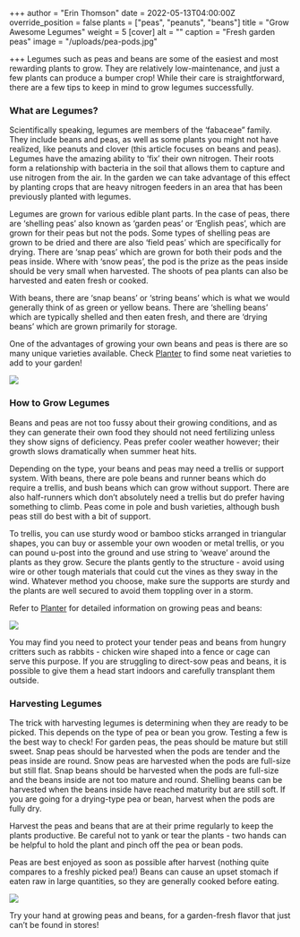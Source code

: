 +++
author = "Erin Thomson"
date = 2022-05-13T04:00:00Z
override_position = false
plants = ["peas", "peanuts", "beans"]
title = "Grow Awesome Legumes"
weight = 5
[cover]
alt = ""
caption = "Fresh garden peas"
image = "/uploads/pea-pods.jpg"

+++
Legumes such as peas and beans are some of the easiest and most rewarding plants to grow. They are relatively low-maintenance, and just a few plants can produce a bumper crop! While their care is straightforward, there are a few tips to keep in mind to grow legumes successfully.

### What are Legumes?

Scientifically speaking, legumes are members of the ‘fabaceae” family. They include beans and peas, as well as some plants you might not have realized, like peanuts and clover (this article focuses on beans and peas). Legumes have the amazing ability to ‘fix’ their own nitrogen. Their roots form a relationship with bacteria in the soil that allows them to capture and use nitrogen from the air. In the garden we can take advantage of this effect by planting crops that are heavy nitrogen feeders in an area that has been previously planted with legumes.

Legumes are grown for various edible plant parts. In the case of peas, there are ‘shelling peas’ also known as ‘garden peas’ or ‘English peas’, which are grown for their peas but not the pods. Some types of shelling peas are grown to be dried and there are also ‘field peas’ which are specifically for drying. There are ‘snap peas’ which are grown for both their pods and the peas inside. Where with ‘snow peas’, the pod is the prize as the peas inside should be very small when harvested. The shoots of pea plants can also be harvested and eaten fresh or cooked.

With beans, there are ‘snap beans’ or ‘string beans’ which is what we would generally think of as green or yellow beans. There are ‘shelling beans’ which are typically shelled and then eaten fresh, and there are ‘drying beans’ which are grown primarily for storage.

One of the advantages of growing your own beans and peas is there are so many unique varieties available. Check [Planter](https://planter.garden/) to find some neat varieties to add to your garden!

  
![](/uploads/beans-screenshot.jpg)

### How to Grow Legumes

Beans and peas are not too fussy about their growing conditions, and as they can generate their own food they should not need fertilizing unless they show signs of deficiency. Peas prefer cooler weather however; their growth slows dramatically when summer heat hits.

Depending on the type, your beans and peas may need a trellis or support system. With beans, there are pole beans and runner beans which do require a trellis, and bush beans which can grow without support. There are also half-runners which don’t absolutely need a trellis but do prefer having something to climb. Peas come in pole and bush varieties, although bush peas still do best with a bit of support.

To trellis, you can use sturdy wood or bamboo sticks arranged in triangular shapes, you can buy or assemble your own wooden or metal trellis, or you can pound u-post into the ground and use string to ‘weave’ around the plants as they grow. Secure the plants gently to the structure - avoid using wire or other tough materials that could cut the vines as they sway in the wind. Whatever method you choose, make sure the supports are sturdy and the plants are well secured to avoid them toppling over in a storm.

Refer to [Planter](https://planter.garden/) for detailed information on growing peas and beans:

![](/uploads/peas-screenshot.jpg)

You may find you need to protect your tender peas and beans from hungry critters such as rabbits - chicken wire shaped into a fence or cage can serve this purpose. If you are struggling to direct-sow peas and beans, it is possible to give them a head start indoors and carefully transplant them outside.

### Harvesting Legumes

The trick with harvesting legumes is determining when they are ready to be picked. This depends on the type of pea or bean you grow. Testing a few is the best way to check! For garden peas, the peas should be mature but still sweet. Snap peas should be harvested when the pods are tender and the peas inside are round. Snow peas are harvested when the pods are full-size but still flat. Snap beans should be harvested when the pods are full-size and the beans inside are not too mature and round. Shelling beans can be harvested when the beans inside have reached maturity but are still soft. If you are going for a drying-type pea or bean, harvest when the pods are fully dry.

Harvest the peas and beans that are at their prime regularly to keep the plants productive. Be careful not to yank or tear the plants - two hands can be helpful to hold the plant and pinch off the pea or bean pods.

Peas are best enjoyed as soon as possible after harvest (nothing quite compares to a freshly picked pea!) Beans can cause an upset stomach if eaten raw in large quantities, so they are generally cooked before eating.

![](/uploads/green-beans.jpg)

Try your hand at growing peas and beans, for a garden-fresh flavor that just can’t be found in stores!